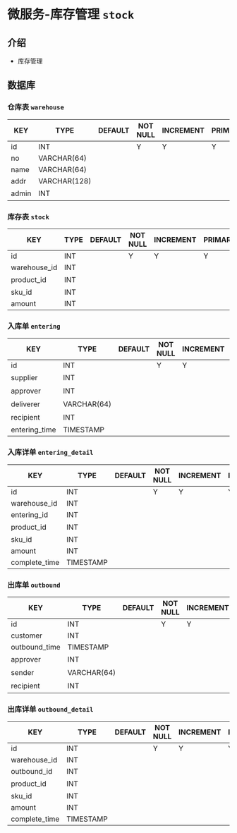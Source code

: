 # 微服务-库存管理 `stock`

## 介绍

- 库存管理

## 数据库

### 仓库表 `warehouse`

| KEY   | TYPE         | DEFAULT | NOT NULL | INCREMENT | PRIMARY | FOREIGN | REMARK |
|-------|--------------|---------|----------|-----------|---------|---------|--------|
| id    | INT          |         | Y        | Y         | Y       |         |        |
| no    | VARCHAR(64)  |         |          |           |         |         |        |
| name  | VARCHAR(64)  |         |          |           |         |         |        |
| addr  | VARCHAR(128) |         |          |           |         |         |        |
| admin | INT          |         |          |           |         |         | 管理员    |

### 库存表 `stock`

| KEY          | TYPE | DEFAULT | NOT NULL | INCREMENT | PRIMARY | FOREIGN | REMARK |
|--------------|------|---------|----------|-----------|---------|---------|--------|
| id           | INT  |         | Y        | Y         | Y       |         |        |
| warehouse_id | INT  |         |          |           |         |         |        |
| product_id   | INT  |         |          |           |         |         | 冗余字段   |
| sku_id       | INT  |         |          |           |         |         |        |
| amount       | INT  |         |          |           |         |         |        |

### 入库单 `entering`

| KEY           | TYPE        | DEFAULT | NOT NULL | INCREMENT | PRIMARY | FOREIGN | REMARK |
|---------------|-------------|---------|----------|-----------|---------|---------|--------|
| id            | INT         |         | Y        | Y         | Y       |         |        |
| supplier      | INT         |         |          |           |         |         | 供应商    |
| approver      | INT         |         |          |           |         |         | 接收人    |
| deliverer     | VARCHAR(64) |         |          |           |         |         | 送货人    |
| recipient     | INT         |         |          |           |         |         | 核准人    |
| entering_time | TIMESTAMP   |         |          |           |         |         |        |

### 入库详单 `entering_detail`

| KEY           | TYPE      | DEFAULT | NOT NULL | INCREMENT | PRIMARY | FOREIGN | REMARK |
|---------------|-----------|---------|----------|-----------|---------|---------|--------|
| id            | INT       |         | Y        | Y         | Y       |         |        |
| warehouse_id  | INT       |         |          |           |         |         |        |
| entering_id   | INT       |         |          |           |         |         |        |
| product_id    | INT       |         |          |           |         |         | 冗余字段   |
| sku_id        | INT       |         |          |           |         |         |        |
| amount        | INT       |         |          |           |         |         |        |
| complete_time | TIMESTAMP |         |          |           |         |         |        |

### 出库单 `outbound`

| KEY           | TYPE        | DEFAULT | NOT NULL | INCREMENT | PRIMARY | FOREIGN | REMARK |
|---------------|-------------|---------|----------|-----------|---------|---------|--------|
| id            | INT         |         | Y        | Y         | Y       |         |        |
| customer      | INT         |         |          |           |         |         |        |
| outbound_time | TIMESTAMP   |         |          |           |         |         |        |
| approver      | INT         |         |          |           |         |         | 发货人    |
| sender        | VARCHAR(64) |         |          |           |         |         | 收货人    |
| recipient     | INT         |         |          |           |         |         | 核准人    |

### 出库详单 `outbound_detail`

| KEY           | TYPE      | DEFAULT | NOT NULL | INCREMENT | PRIMARY | FOREIGN | REMARK |
|---------------|-----------|---------|----------|-----------|---------|---------|--------|
| id            | INT       |         | Y        | Y         | Y       |         |        |
| warehouse_id  | INT       |         |          |           |         |         |        |
| outbound_id   | INT       |         |          |           |         |         |        |
| product_id    | INT       |         |          |           |         |         | 冗余字段   |
| sku_id        | INT       |         |          |           |         |         |        |
| amount        | INT       |         |          |           |         |         |        |
| complete_time | TIMESTAMP |         |          |           |         |         |        |
